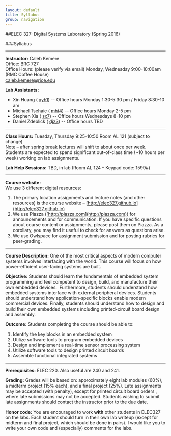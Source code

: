 ```yaml
---
layout: default
title: Syllabus
group: navigation
---
```

##ELEC 327: Digital Systems Laboratory (Spring 2016)

###Syllabus

***

**Instructor:**
Caleb Kemere  
Office: BRC 727  
Office Hours: (please verify via email) Monday, Wednesday 9:00-10:00am (RMC Coffee House)  
caleb.kemere@rice.edu

**Lab Assistants:**
  
  
  - Xin Huang ( [xyh1](mailto:xyh1@rice.edu)) -- Office hours Monday 1:30-5:30 pm / Friday 8:30-10 am
  - Michael Tsehaie ( [mht4](mailto:mht4@rice.edu))  -- Office hours Monday 2-5 pm
  - Stephen Xia ( [sx7](mailto:sx7@rice.edu)) -- Office hours Wednesdays 8-10 pm
  - Daniel Zdeblick ( [djz3](mailto:djz3@rice.edu)) -- Office hours TBD


---

**Class Hours:** Tuesday, Thursday 9:25-10:50 Room AL 121 (subject to change)  
Note – after spring break lectures will shift to about once per week. Students are expected to spend significant out-of-class time (~10 hours per week) working on lab assignments.

**Lab Help Sessions:** TBD, in lab (Room AL 124 – Keypad code: 1599#)

---

**Course website:**  
We use 3 different digital resources:

1. The primary location assignments and lecture notes (and other resources) is the course
website – [http://elec327.github.io](http://elec327.github.io)
2. We use Piazza ([http://piazza.com](http://piazza.com)) for announcements and for
   communication. If you have specific questions about course content or assignments, please post
   them on Piazza. As a corollary, you may find it useful to check for answers as questions
   arise.
3. We use Owlspace for assignment submission and for posting rubrics for peer-grading.

---

**Course Description:** One of the most critical aspects of modern computer systems involves interfacing with the world. This course will focus on how power-efficient user-facing systems are built.

**Objective:** Students should learn the fundamentals of embedded system programming and feel
competent to design, build, and manufacture their own embedded devices. &nbsp;Furthermore,
students should understand how embedded systems interface with external peripheral devices.
Students should understand how application-specific blocks enable modern commercial devices.
Finally, students should understand how to design and build their own embedded systems
including printed-circuit board design and assembly.

**Outcome:** Students completing the course should be able to:

1. Identify the key blocks in an embedded system
2. Utilize software tools to program embedded devices
3. Design and implement a real-time sensor processing system
4. Utilize software tools to design printed circuit boards
5. Assemble functional integrated systems

---

**Prerequisites:** ELEC 220. Also useful are 240 and 241.

**Grading:** Grades will be based on: approximately eight lab modules (60%), a midterm project
(15% each), and a final project (25%). Late assignments may be accepted (with penalty), except
for printed circuit board orders , where late submissions may not be accepted. Students wishing
to submit late assignments should contact the instructor prior to the due date.

**Honor code:**  You are encouraged to work **with** other students in ELEC327 on the labs. Each
student should turn in their own lab writeup (except for midterm and final project, which
should be done in pairs). I would like you to write your own code and (especially) comments for
the labs.


